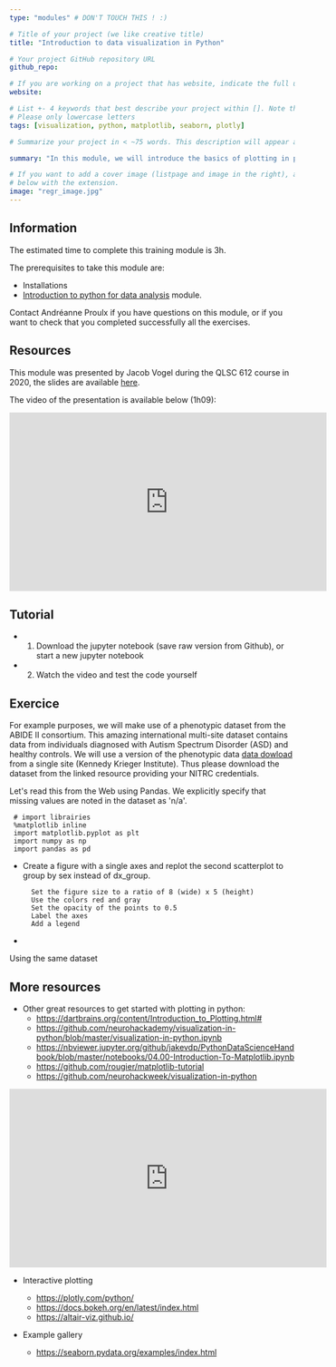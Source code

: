 ```yaml
---
type: "modules" # DON'T TOUCH THIS ! :)

# Title of your project (we like creative title)
title: "Introduction to data visualization in Python"

# Your project GitHub repository URL
github_repo:

# If you are working on a project that has website, indicate the full url including "https://" below or leave it empty.
website:

# List +- 4 keywords that best describe your project within []. Note that the project summary also involves a number of key words. Those are listed on top of the [github repository](https://github.com/PSY6983-2021/project_template), click `manage topics`.
# Please only lowercase letters
tags: [visualization, python, matplotlib, seaborn, plotly]

# Summarize your project in < ~75 words. This description will appear at the top of your page and on the list page with other projects..

summary: "In this module, we will introduce the basics of plotting in python with some of most commonly used packages such as matplotlib and seaborn."

# If you want to add a cover image (listpage and image in the right), add it to your directory and indicate the name
# below with the extension.
image: "regr_image.jpg"
---
```

<!-- This is an html comment and this won't appear in the rendered page. You are now editing the "content" area, the core of your description. Everything that you can do in markdown is allowed below. We added a couple of comments to guide your through documenting your progress. -->

## Information

The estimated time to complete this training module is 3h.

The prerequisites to take this module are:
 * Installations
 * [Introduction to python for data analysis](https://psy6983.brainhackmtl.org/modules/python_data_analysis/) module.

Contact Andréanne Proulx if you have questions on this module, or if you want to check that you completed successfully all the exercises.


## Resources
This module was presented by Jacob Vogel during the QLSC 612 course in 2020, the slides are available [here]().

The video of the presentation is available below (1h09):
<iframe width="560" height="315" src="https://www.youtube.com/embed/lJyFWTT7sCY" title="YouTube video player" frameborder="0" allow="accelerometer; autoplay; clipboard-write; encrypted-media; gyroscope; picture-in-picture" allowfullscreen></iframe>

## Tutorial

 * 1. Download the jupyter notebook (save raw version from Github), or start a new jupyter notebook 
 * 2. Watch the video and test the code yourself

## Exercice

For example purposes, we will make use of a phenotypic dataset from the ABIDE II consortium. This amazing international multi-site dataset contains data from individuals diagnosed with Autism Spectrum Disorder (ASD) and healthy controls. We will use a version of the phenotypic data [data dowload](http://fcon_1000.projects.nitrc.org/indi/abide/abide_II.html) from a single site (Kennedy Krieger Institute). Thus please download the dataset from the linked resource providing your NITRC credentials.

Let's read this from the Web using Pandas. We explicitly specify that missing values are noted in the dataset as 'n/a'.

     # import librairies
     %matplotlib inline
     import matplotlib.pyplot as plt
     import numpy as np
     import pandas as pd

 * Create a figure with a single axes and replot the second scatterplot to group by sex instead of dx_group.
         
         Set the figure size to a ratio of 8 (wide) x 5 (height)
         Use the colors red and gray
         Set the opacity of the points to 0.5
         Label the axes
         Add a legend
 *
Using the same dataset 


## More resources

- Other great resources to get started with plotting in python:
   -  https://dartbrains.org/content/Introduction_to_Plotting.html#
   -  https://github.com/neurohackademy/visualization-in-python/blob/master/visualization-in-python.ipynb
   -  https://nbviewer.jupyter.org/github/jakevdp/PythonDataScienceHandbook/blob/master/notebooks/04.00-Introduction-To-Matplotlib.ipynb
   -  https://github.com/rougier/matplotlib-tutorial
   -  https://github.com/neurohackweek/visualization-in-python

<iframe width="560" height="315" src="https://www.youtube.com/embed/FwM_6oZo_2g" title="YouTube video player" frameborder="0" allow="accelerometer; autoplay; clipboard-write; encrypted-media; gyroscope; picture-in-picture" allowfullscreen></iframe>

- Interactive plotting 
   - https://plotly.com/python/
   - https://docs.bokeh.org/en/latest/index.html
   - https://altair-viz.github.io/
   
- Example gallery
   - https://seaborn.pydata.org/examples/index.html
